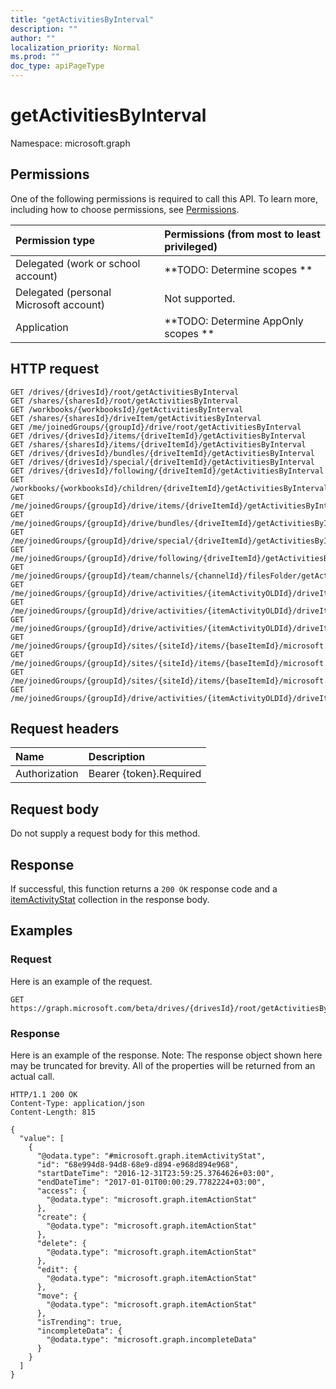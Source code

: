 ```yaml
---
title: "getActivitiesByInterval"
description: ""
author: ""
localization_priority: Normal
ms.prod: ""
doc_type: apiPageType
---
```


# getActivitiesByInterval

Namespace: microsoft.graph



## Permissions
One of the following permissions is required to call this API. To learn more, including how to choose permissions, see [Permissions](/concepts/permissions-reference.md).

|Permission type|Permissions (from most to least privileged)|
|:---|:---|
|Delegated (work or school account)|**TODO: Determine scopes **|
|Delegated (personal Microsoft account)|Not supported.|
|Application|**TODO: Determine AppOnly scopes **|

## HTTP request
<!-- {
  "blockType": "ignored"
}
-->
``` http
GET /drives/{drivesId}/root/getActivitiesByInterval
GET /shares/{sharesId}/root/getActivitiesByInterval
GET /workbooks/{workbooksId}/getActivitiesByInterval
GET /shares/{sharesId}/driveItem/getActivitiesByInterval
GET /me/joinedGroups/{groupId}/drive/root/getActivitiesByInterval
GET /drives/{drivesId}/items/{driveItemId}/getActivitiesByInterval
GET /shares/{sharesId}/items/{driveItemId}/getActivitiesByInterval
GET /drives/{drivesId}/bundles/{driveItemId}/getActivitiesByInterval
GET /drives/{drivesId}/special/{driveItemId}/getActivitiesByInterval
GET /drives/{drivesId}/following/{driveItemId}/getActivitiesByInterval
GET /workbooks/{workbooksId}/children/{driveItemId}/getActivitiesByInterval
GET /me/joinedGroups/{groupId}/drive/items/{driveItemId}/getActivitiesByInterval
GET /me/joinedGroups/{groupId}/drive/bundles/{driveItemId}/getActivitiesByInterval
GET /me/joinedGroups/{groupId}/drive/special/{driveItemId}/getActivitiesByInterval
GET /me/joinedGroups/{groupId}/drive/following/{driveItemId}/getActivitiesByInterval
GET /me/joinedGroups/{groupId}/team/channels/{channelId}/filesFolder/getActivitiesByInterval
GET /me/joinedGroups/{groupId}/drive/activities/{itemActivityOLDId}/driveItem/getActivitiesByInterval
GET /me/joinedGroups/{groupId}/drive/activities/{itemActivityOLDId}/driveItem/listItem/driveItem/getActivitiesByInterval
GET /me/joinedGroups/{groupId}/drive/activities/{itemActivityOLDId}/driveItem/children/{driveItemId}/getActivitiesByInterval
GET /me/joinedGroups/{groupId}/sites/{siteId}/items/{baseItemId}/microsoft.graph.sharedDriveItem/root/getActivitiesByInterval
GET /me/joinedGroups/{groupId}/sites/{siteId}/items/{baseItemId}/microsoft.graph.sharedDriveItem/driveItem/getActivitiesByInterval
GET /me/joinedGroups/{groupId}/sites/{siteId}/items/{baseItemId}/microsoft.graph.sharedDriveItem/items/{driveItemId}/getActivitiesByInterval
GET /me/joinedGroups/{groupId}/drive/activities/{itemActivityOLDId}/driveItem/analytics/itemActivityStats/{itemActivityStatId}/activities/{itemActivityId}/driveItem/getActivitiesByInterval
```

## Request headers
|Name|Description|
|:---|:---|
|Authorization|Bearer {token}.Required|

## Request body
Do not supply a request body for this method.

## Response
If successful, this function returns a `200 OK` response code and a [itemActivityStat](../resources/itemactivitystat.md) collection in the response body.

## Examples

### Request
Here is an example of the request.
<!-- {
  "blockType": "request",
  "name": "driveitem_getactivitiesbyinterval"
}
-->
``` http
GET https://graph.microsoft.com/beta/drives/{drivesId}/root/getActivitiesByInterval
```

### Response
Here is an example of the response. Note: The response object shown here may be truncated for brevity. All of the properties will be returned from an actual call.
<!-- {
  "blockType": "response",
  "truncated": true,
  "@odata.type": "collection(microsoft.graph.itemactivitystat)"
}
-->
``` http
HTTP/1.1 200 OK
Content-Type: application/json
Content-Length: 815

{
  "value": [
    {
      "@odata.type": "#microsoft.graph.itemActivityStat",
      "id": "68e994d8-94d8-68e9-d894-e968d894e968",
      "startDateTime": "2016-12-31T23:59:25.3764626+03:00",
      "endDateTime": "2017-01-01T00:00:29.7782224+03:00",
      "access": {
        "@odata.type": "microsoft.graph.itemActionStat"
      },
      "create": {
        "@odata.type": "microsoft.graph.itemActionStat"
      },
      "delete": {
        "@odata.type": "microsoft.graph.itemActionStat"
      },
      "edit": {
        "@odata.type": "microsoft.graph.itemActionStat"
      },
      "move": {
        "@odata.type": "microsoft.graph.itemActionStat"
      },
      "isTrending": true,
      "incompleteData": {
        "@odata.type": "microsoft.graph.incompleteData"
      }
    }
  ]
}
```

